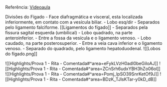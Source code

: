 Referência: [Videoaula](https://youtu.be/jQyPs0bFROU?si=JjhhpwwLYyPe5hjV)

Divisões do Fígado
	- Face diafragmática e visceral, esta localizada inferiormente, em contato com a vesícula biliar. 
	- Lobo esq/dir 
		- Separados pelo ligamento falciforme. [[Ligamentos do fígado]]
		- Separados pela fissura sagital esquerda (umbilical)
	- Lobo quadrado, na parte anteroinferior. 
		- Entre a fossa da vesícula e o ligamento venoso. 
	- Lobo caudado, na parte posterosuperior. 
		- Entre a veia cava inferior e o ligamento venoso. 
		- Separado do quadrado, pelo ligamento hepatoduodenal.
![[Lobos do fígado.png]]

![[Highlights/Prova 1 - Rita - Comentada#^area=eFykLVzH0adl0beGiIoAJ]]
![[Highlights/Prova 1 - Rita - Comentada#^area=ZCnSrh6udxYBH3hZo06ol]]
![[Highlights/Prova 1 - Rita - Comentada#^area=Pomj_lpSO39SnrKetOf9J]]
![[Highlights/Prova 1 - Rita - Comentada#^area=BDzK_TJlsKTar-y0kD_dB]]